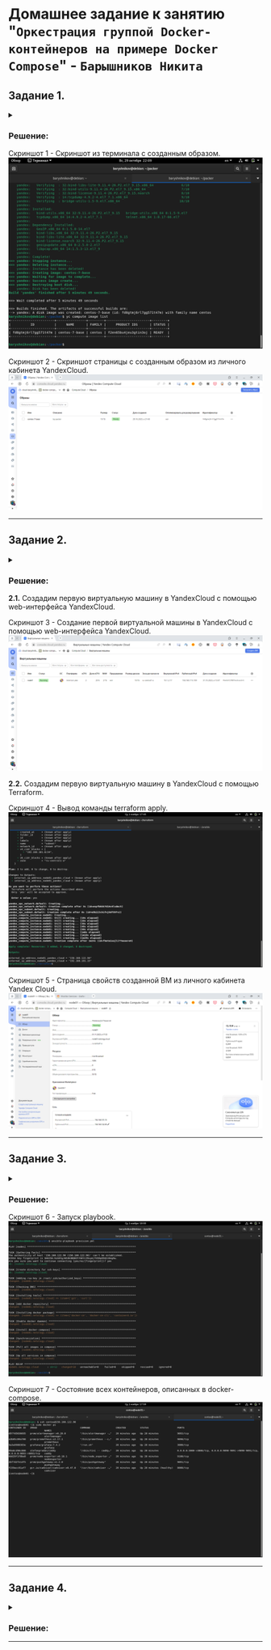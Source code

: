 # Домашнее задание к занятию "`Оркестрация группой Docker-контейнеров на примере Docker Compose`" - `Барышников Никита`


## Задание 1.
<details>
	<summary></summary>
      <br>

Создайте собственный образ любой операционной системы (например, debian-11) с помощью Packer версии 1.7.0 . Перед выполнением задания изучите ([инструкцию!!!](https://cloud.yandex.ru/docs/tutorials/infrastructure-management/packer-quickstart)). В инструкции указана минимальная версия 1.5, но нужно использовать 1.7, так как там есть нужный нам функционал


Чтобы получить зачёт, вам нужно предоставить скриншот страницы с созданным образом из личного кабинета YandexCloud.

</details>

### Решение:

Скриншот 1 - Скриншот из терминала с созданным образом.
![Скриншот-1](/VIRTD-35/virt/16.4-virt-04-docker-compose/img/16.4.1.1_Скриншот_из_терминала_с_созданным_образом.png)

Скриншот 2 - Скриншот страницы с созданным образом из личного кабинета YandexCloud.
![Скриншот-2](/VIRTD-35/virt/16.4-virt-04-docker-compose/img/16.4.1.2_Скриншот_страницы_с_созданным_образом.png)

---

## Задание 2.
<details>
	<summary></summary>
      <br>

**2.1.** Создайте вашу первую виртуальную машину в YandexCloud с помощью web-интерфейса YandexCloud.        

**2.2.*** **(Необязательное задание)**      
Создайте вашу первую виртуальную машину в YandexCloud с помощью Terraform (вместо использования веб-интерфейса YandexCloud).
Используйте Terraform-код в директории ([src/terraform](https://github.com/netology-group/virt-homeworks/tree/virt-11/05-virt-04-docker-compose/src/terraform)).

Чтобы получить зачёт, вам нужно предоставить вывод команды terraform apply и страницы свойств, созданной ВМ из личного кабинета YandexCloud.

</details>

### Решение:

**2.1.** Создадим первую виртуальную машину в YandexCloud с помощью web-интерфейса YandexCloud.

Скриншот 3 - Создание первой виртуальной машины в YandexCloud с помощью web-интерфейса YandexCloud.
![Скриншот-3](/VIRTD-35/virt/16.4-virt-04-docker-compose/img/16.4.2.1_Создание_первой_виртуальную_машины_в_Yandex.png)

**2.2.** Создадим первую виртуальную машину в YandexCloud с помощью Terraform.

Скриншот 4 - Вывод команды terraform apply.
![Скриншот-4](/VIRTD-35/virt/16.4-virt-04-docker-compose/img/16.4.2.2.1_Вывод_команды_terraform_apply.png)

Скриншот 5 - Страница свойств созданной ВМ из личного кабинета Yandex Cloud.
![Скриншот-5](/VIRTD-35/virt/16.4-virt-04-docker-compose/img/16.4.2.2.2_Страница_свойств_созданной_ВМ_из_личного_кабинета_Yandex_Cloud.png)

---

## Задание 3.
<details>
	<summary></summary>
      <br>

С помощью Ansible и Docker Compose разверните на виртуальной машине из предыдущего задания систему мониторинга на основе Prometheus/Grafana.
Используйте Ansible-код в директории ([src/ansible](https://github.com/netology-group/virt-homeworks/tree/virt-11/05-virt-04-docker-compose/src/ansible)).

Чтобы получить зачёт, вам нужно предоставить вывод команды "docker ps" , все контейнеры, описанные в [docker-compose](https://github.com/netology-group/virt-homeworks/blob/virt-11/05-virt-04-docker-compose/src/ansible/stack/docker-compose.yaml),  должны быть в статусе "Up".

</details>

### Решение:

Скриншот 6 - Запуск playbook.
![Скриншот-6](/VIRTD-35/virt/16.4-virt-04-docker-compose/img/16.4.3.1_Запуск_playbook.png)

Скриншот 7 - Состояние всех контейнеров, описанных в docker-compose.
![Скриншот-7](/VIRTD-35/virt/16.4-virt-04-docker-compose/img/16.4.3.2_Состояние_всех_контейнеров,_описанных_в_docker-compose.png)

---

## Задание 4.
<details>
	<summary></summary>
      <br>

1. Откройте веб-браузер, зайдите на страницу http://<внешний_ip_адрес_вашей_ВМ>:3000.
2. Используйте для авторизации логин и пароль из [.env-file](https://github.com/netology-group/virt-homeworks/blob/virt-11/05-virt-04-docker-compose/src/ansible/stack/.env).
3. Изучите доступный интерфейс, найдите в интерфейсе автоматически созданные docker-compose-панели с графиками([dashboards](https://grafana.com/docs/grafana/latest/dashboards/use-dashboards/)).
4. Подождите 5-10 минут, чтобы система мониторинга успела накопить данные.

Чтобы получить зачёт, предоставьте: 

- скриншот работающего веб-интерфейса Grafana с текущими метриками, как на примере ниже.
<p align="center">
  <img width="1200" height="600" src="./assets/yc_02.png">
</p>

</details>

### Решение:



---